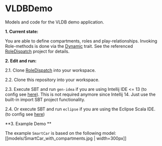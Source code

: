 VLDBDemo
========

Models and code for the VLDB demo application.

**1. Current state:** 

You are able to define compartments, roles and play-relationships. Invoking Role-methods is done via the [Dynamic][scala-dynamic] trait.
See the referenced [RoleDispatch][roledispatch] project for details.
  
**2. Edit and run:**

2.1. Clone [RoleDispatch][roledispatch] into your workspace.

2.2. Clone this repository into your workspace.

2.3. Execute SBT and run ```gen-idea``` if you are using Intellij IDE <= 13 (to config see [here][sbt-gen-idea]). This is not required anymore since Intellij 14. Just use the built-in import SBT project functionality.

2.4. Or execute SBT and run ```eclipse``` if you are using the Eclipse Scala IDE. (to config see [here][gen-eclipse])

**3. Example Demo **

The example ```SmartCar``` is based on the following model:
[[models/SmartCar_with_compartments.jpg | width=300px]]

[sbt-gen-idea]: https://github.com/mpeltonen/sbt-idea
[gen-eclipse]: https://github.com/typesafehub/sbteclipse
[scala-dynamic]: http://www.scala-lang.org/api/current/#scala.Dynamic
[roledispatch]: https://github.com/max-leuthaeuser/RoleDispatch
